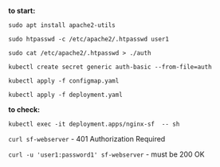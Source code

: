 **to start:**

```sudo apt install apache2-utils```

```sudo htpasswd -c /etc/apache2/.htpasswd user1```

```sudo cat /etc/apache2/.htpasswd > ./auth```

```kubectl create secret generic auth-basic --from-file=auth```

```kubectl apply -f configmap.yaml```

```kubectl apply -f deployment.yaml```


**to check:**

```kubectl exec -it deployment.apps/nginx-sf  -- sh```

`curl sf-webserver` - 401 Authorization Required

`curl -u 'user1:password1' sf-webserver` - must be 200 OK
